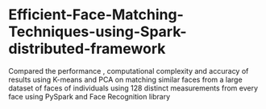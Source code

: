 # Efficient-Face-Matching-Techniques-using-Spark-distributed-framework
Compared the performance , computational complexity and accuracy of results using K-means and PCA on matching similar faces from a large dataset of faces of individuals using 128 distinct measurements from every face using PySpark and Face Recognition library
